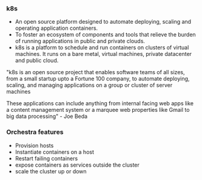 ### k8s

- An open source platform designed to automate deploying, scaling and operating application containers.
- To foster an ecosystem of components and tools that relieve the burden of running applications in public and private clouds.
- k8s is a platform to schedule and run containers on clusters of virtual machines. It runs on a bare metal, virtual machines, private datacenter and public cloud.



"k8s is an open source project that enables software teams of all sizes, from a small startup upto a Fortune 100 company, to automate deploying, scaling, and managing applications on a group or cluster of server machines

These applications can include anything from internal facing web apps like a content management system or a marquee web properties like Gmail to big data processing"
	- Joe Beda


### Orchestra features
- Provision hosts
- Instantiate containers on a host
- Restart failing containers
- expose containers as services outside the cluster
- scale the cluster up or down

